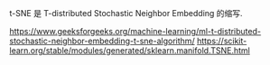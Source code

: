 t-SNE 是 T-distributed Stochastic Neighbor Embedding 的缩写.

https://www.geeksforgeeks.org/machine-learning/ml-t-distributed-stochastic-neighbor-embedding-t-sne-algorithm/
https://scikit-learn.org/stable/modules/generated/sklearn.manifold.TSNE.html
